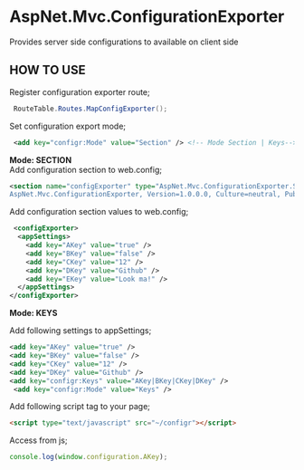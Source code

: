 # AspNet.Mvc.ConfigurationExporter
Provides server side configurations to available on client side


HOW TO USE
---------------------------

Register configuration exporter route;
```csharp
 RouteTable.Routes.MapConfigExporter();
 ```
 
Set configuration export mode;
 ```xml
  <add key="configr:Mode" value="Section" /> <!-- Mode Section | Keys-->
 ```
 **Mode: SECTION**  
 Add configuration section to web.config;
 ```xml
 <section name="configExporter" type="AspNet.Mvc.ConfigurationExporter.Section.ConfigrSectionHandler,
 AspNet.Mvc.ConfigurationExporter, Version=1.0.0.0, Culture=neutral, PublicKeyToken=null" />
 ```
 
  Add configuration section values to web.config;
  ```xml
   <configExporter>
    <appSettings>
      <add key="AKey" value="true" />
      <add key="BKey" value="false" />
      <add key="CKey" value="12" />
      <add key="DKey" value="Github" />
      <add key="EKey" value="Look ma!" />
    </appSettings>
  </configExporter>
  ```
**Mode: KEYS**  

Add following settings to appSettings;
```xml
<add key="AKey" value="true" />
<add key="BKey" value="false" />
<add key="CKey" value="12" />
<add key="DKey" value="Github" />
<add key="configr:Keys" value="AKey|BKey|CKey|DKey" />
 <add key="configr:Mode" value="Keys" />
```
Add following script tag to your page;
```html
<script type="text/javascript" src="~/configr"></script>
```

Access from js;
```js
console.log(window.configuration.AKey);
```
 
